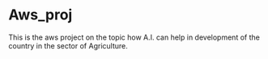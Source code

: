 # Aws_proj
This is the aws project on the topic how A.I. can help in development of the country in the sector of Agriculture.
